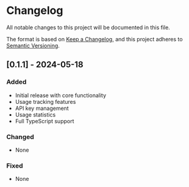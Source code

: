 # Changelog

All notable changes to this project will be documented in this file.

The format is based on [Keep a Changelog](https://keepachangelog.com/en/1.0.0/),
and this project adheres to [Semantic Versioning](https://semver.org/spec/v2.0.0.html).

## [0.1.1] - 2024-05-18

### Added
- Initial release with core functionality
- Usage tracking features
- API key management
- Usage statistics
- Full TypeScript support

### Changed
- None

### Fixed
- None